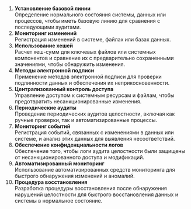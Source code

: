 1. **Установление базовой линии**<br>Определение нормального состояния системы, данных или процессов, чтобы иметь базовую линию для сравнения с последующими аудитами.
2. **Мониторинг изменений**<br>Регистрация изменений в системе, файлах или базах данных.
3. **Использование хешей**<br>Расчет хеш-сумм для ключевых файлов или системных компонентов и сравнение их с предварительно сохраненными значениями, чтобы обнаружить изменения.
4. **Методы электронной подписи**<br>Применение методов электронной подписи для проверки подлинности данных и обеспечения их неприкосновенности.
5. **Централизованный контроль доступа**<br>Управление доступом к системным ресурсам и файлам, чтобы предотвратить несанкционированные изменения.
6. **Периодические аудиты**<br>Проведение периодических аудитов целостности, включая как ручные проверки, так и автоматизированные процессы.
7. **Мониторинг событий**<br>Регистрация событий, связанных с изменениями в данных или системе, и анализ этих данных для выявления несоответствий.
8. **Обеспечение конфиденциальности логов**<br>Обеспечение того, чтобы логи аудита целостности были защищены от несанкционированного доступа и модификаций.
9. **Автоматизированный мониторинг**<br>Использование автоматизированных средств мониторинга для быстрого обнаружения изменений и аномалий.
10. **Процедура восстановления**<br>Разработка процедуры восстановления после обнаружения нарушений целостности для быстрого восстановления данных и системы в нормальное состояние.